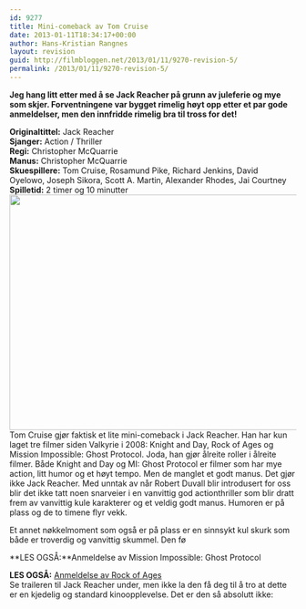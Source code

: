 ```yaml
---
id: 9277
title: Mini-comeback av Tom Cruise
date: 2013-01-11T18:34:17+00:00
author: Hans-Kristian Rangnes
layout: revision
guid: http://filmbloggen.net/2013/01/11/9270-revision-5/
permalink: /2013/01/11/9270-revision-5/
---
```

**Jeg hang litt etter med å se Jack Reacher på grunn av juleferie og mye som skjer. Forventningene var bygget rimelig høyt opp etter et par gode anmeldelser, men den innfridde rimelig bra til tross for det!<!--more-->**

**Originaltittel:** Jack Reacher  
**Sjanger:** Action / Thriller  
**Regi:** Christopher McQuarrie  
**Manus:** Christopher McQuarrie  
**Skuespillere:** Tom Cruise, Rosamund Pike, Richard Jenkins, David Oyelowo, Joseph Sikora, Scott A. Martin, Alexander Rhodes, Jai Courtney  
**Spilletid:** 2 timer og 10 minutter  
<a href="http://filmbloggen.net/?attachment_id=9272" rel="attachment wp-att-9272"><img class="alignnone size-large wp-image-9272" src="http://filmbloggen.net/wp-content/uploads//2013/01/nmuogmy10-620x413.jpg" alt="" width="620" height="413" /><br /> </a>Tom Cruise gjør faktisk et lite mini-comeback i Jack Reacher. Han har kun laget tre filmer siden Valkyrie i 2008: Knight and Day, Rock of Ages og Mission Impossible: Ghost Protocol. Joda, han gjør ålreite roller i ålreite filmer. Både Knight and Day og MI: Ghost Protocol er filmer som har mye action, litt humor og et høyt tempo. Men de manglet et godt manus. Det gjør ikke Jack Reacher. Med unntak av når Robert Duvall blir introdusert for oss blir det ikke tatt noen snarveier i en vanvittig god actionthriller som blir dratt frem av vanvittig kule karakterer og et veldig godt manus. Humoren er på plass og de to timene flyr vekk.

Et annet nøkkelmoment som også er på plass er en sinnsykt kul skurk som både er troverdig og vanvittig skummel. Den fø

**LES OGSÅ:**Anmeldelse av Mission Impossible: Ghost Protocol</p> 

</a>**LES OGSÅ:** [Anmeldelse av Rock of Ages](http://filmbloggen.net/2012/12/09/rock-pa-glee-vis/)  
Se traileren til Jack Reacher under, men ikke la den få deg til å tro at dette er en kjedelig og standard kinoopplevelse. Det er den så absolutt ikke:

<div class="video-shortcode">
  
</div>